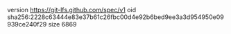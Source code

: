 version https://git-lfs.github.com/spec/v1
oid sha256:2228c63444e83e37b61c26fbc00d4e92b6bed9ee3a3d954950e09939ce240f29
size 6869
